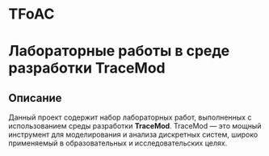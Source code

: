 # TFoAC
# Лабораторные работы в среде разработки TraceMod

## Описание
Данный проект содержит набор лабораторных работ, выполненных с использованием среды разработки **TraceMod**. TraceMod — это мощный инструмент для моделирования и анализа дискретных систем, широко применяемый в образовательных и исследовательских целях.
